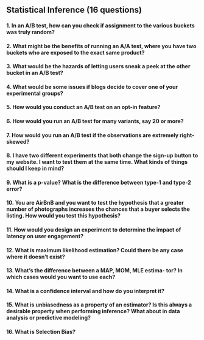 ## Statistical Inference (16 questions)

#### 1. In an A/B test, how can you check if assignment to the various buckets was truly random?

#### 2. What might be the benefits of running an A/A test, where you have two buckets who are exposed to the exact same product?

#### 3. What would be the hazards of letting users sneak a peek at the other bucket in an A/B test?

#### 4. What would be some issues if blogs decide to cover one of your experimental groups?

#### 5. How would you conduct an A/B test on an opt-in feature? 

#### 6. How would you run an A/B test for many variants, say 20 or more?

#### 7. How would you run an A/B test if the observations are extremely right-skewed?

#### 8. I have two different experiments that both change the sign-up button to my website. I want to test them at the same time. What kinds of things should I keep in mind?

#### 9. What is a p-value? What is the difference between type-1 and type-2 error?

#### 10. You are AirBnB and you want to test the hypothesis that a greater number of photographs increases the chances that a buyer selects the listing. How would you test this hypothesis?

#### 11. How would you design an experiment to determine the impact of latency on user engagement?

#### 12. What is maximum likelihood estimation? Could there be any case where it doesn’t exist?

#### 13. What’s the difference between a MAP, MOM, MLE estima\- tor? In which cases would you want to use each?

#### 14. What is a confidence interval and how do you interpret it?

#### 15. What is unbiasedness as a property of an estimator? Is this always a desirable property when performing inference? What about in data analysis or predictive modeling?

#### 16. What is Selection Bias?
  
